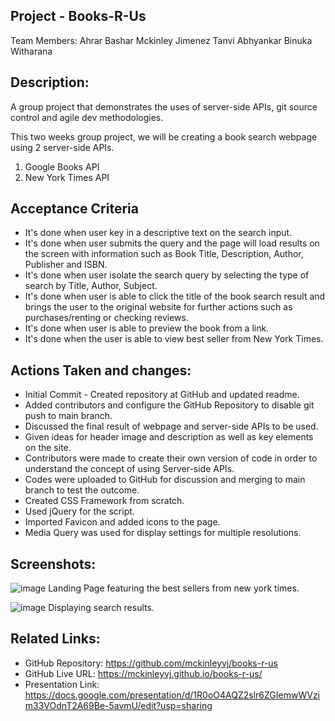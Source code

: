 ## Project - Books-R-Us

Team Members:
Ahrar Bashar
Mckinley Jimenez
Tanvi Abhyankar
Binuka Witharana

## Description:

A group project that demonstrates the uses of server-side APIs, git source control and agile dev methodologies.

This two weeks group project, we will be creating a book search webpage using 2 server-side APIs.

1. Google Books API
2. New York Times API

## Acceptance Criteria

- It's done when user key in a descriptive text on the search input.
- It's done when user submits the query and the page will load results on the screen with information such as Book Title, Description, Author, Publisher and ISBN.
- It's done when user isolate the search query by selecting the type of search by Title, Author, Subject.
- It's done when user is able to click the title of the book search result and brings the user to the original website for further actions such as purchases/renting or checking reviews.
- It's done when user is able to preview the book from a link.
- It's done when the user is able to view best seller from New York Times.

## Actions Taken and changes:

- Initial Commit - Created repository at GitHub and updated readme.
- Added contributors and configure the GitHub Repository to disable git push to main branch.
- Discussed the final result of webpage and server-side APIs to be used.
- Given ideas for header image and description as well as key elements on the site.
- Contributors were made to create their own version of code in order to understand the concept of using Server-side APIs.
- Codes were uploaded to GitHub for discussion and merging to main branch to test the outcome.
- Created CSS Framework from scratch.
- Used jQuery for the script.
- Imported Favicon and added icons to the page.
- Media Query was used for display settings for multiple resolutions.

## Screenshots:
![image](https://user-images.githubusercontent.com/87624839/136368265-ef47f4a0-5561-44ae-a2a3-9502a127d4f6.png)
Landing Page featuring the best sellers from new york times.

![image](https://user-images.githubusercontent.com/87624839/136368466-99b4e2f2-0cf6-453f-9eeb-4b9f03d781ae.png)
Displaying search results.

## Related Links:

- GitHub Repository: https://github.com/mckinleyvj/books-r-us
- GitHub Live URL: https://mckinleyvj.github.io/books-r-us/
- Presentation Link: https://docs.google.com/presentation/d/1R0oO4AQZ2slr6ZGIemwWVzim33VOdnT2A69Be-5avmU/edit?usp=sharing
